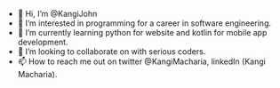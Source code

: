 - 👋 Hi, I’m @KangiJohn
- 👀 I’m interested in programming for a career in software engineering.
- 🌱 I’m currently learning python for website and kotlin for mobile app development.
- 💞️ I’m looking to collaborate on with serious coders.
- 📫 How to reach me out on twitter @KangiMacharia, linkedIn (Kangi Macharia).

<!---
KangiJohn/KangiJohn is a ✨ special ✨ repository because its `README.md` (this file) appears on your GitHub profile.
You can click the Preview link to take a look at your changes.
--->
